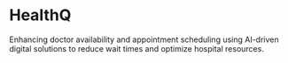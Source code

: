 # HealthQ
Enhancing doctor availability and appointment scheduling using AI-driven digital solutions to reduce wait times and optimize hospital resources.
